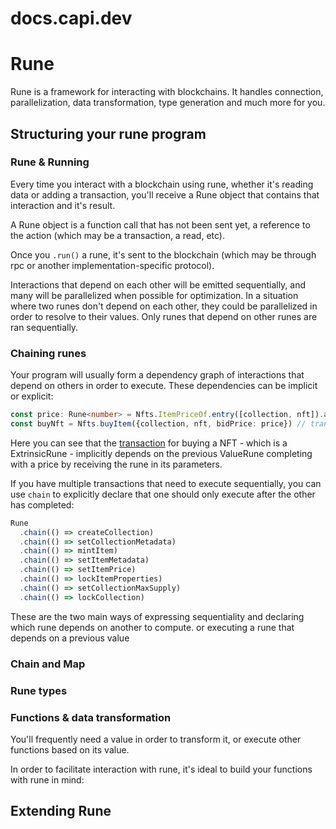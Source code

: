 # docs.capi.dev

# Rune

Rune is a framework for interacting with blockchains. It handles connection, parallelization, data transformation, type generation and much more for you. 

### 


## Structuring your rune program

### Rune & Running
Every time you interact with a blockchain using rune, whether it's reading data or adding a transaction, you'll receive a Rune object that contains that interaction and it's result.

A Rune object is a function call that has not been sent yet, a reference to the action (which may be a transaction, a read, etc).

Once you `.run()` a rune, it's sent to the blockchain (which may be through rpc or another implementation-specific protocol). 

Interactions that depend on each other will be emitted sequentially, and many will be parallelized when possible for optimization.
In a situation where two runes don't depend on each other, they could be parallelized in order to resolve to their values. Only runes that depend on other runes are ran sequentially. 

### Chaining runes

Your program will usually form a dependency graph of interactions that depend on others in order to execute. These dependencies can be implicit or explicit:

```ts
const price: Rune<number> = Nfts.ItemPriceOf.entry([collection, nft]).access(0) // rune for geting the NFT's price
const buyNft = Nfts.buyItem({collection, nft, bidPrice: price}) // transaction rune for buying the NFT
```

Here you can see that the [transaction](https://wiki.polkadot.network/docs/learn-extrinsics) for buying a NFT - which is a ExtrinsicRune - implicitly depends on the previous ValueRune completing with a price by receiving the rune in its parameters. 

If you have multiple transactions that need to execute sequentially, you can use `chain` to explicitly declare that one should only execute after the other has completed:

```ts
Rune
  .chain(() => createCollection)
  .chain(() => setCollectionMetadata)
  .chain(() => mintItem)
  .chain(() => setItemMetadata)
  .chain(() => setItemPrice)
  .chain(() => lockItemProperties)
  .chain(() => setCollectionMaxSupply)
  .chain(() => lockCollection)
```

These are the two main ways of expressing sequentiality and declaring which rune depends on another to compute.
or executing a rune that depends on a previous value
### Chain and Map



### Rune types

### Functions & data transformation

You'll frequently need a value in order to transform it, or execute other functions based on its value.

In order to facilitate interaction with rune, it's ideal to build your functions with rune in mind:

## Extending Rune
